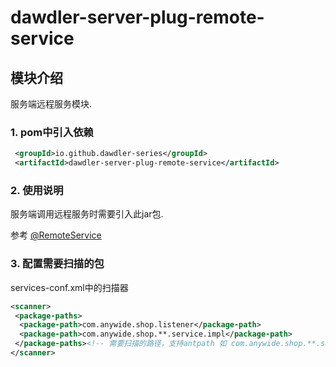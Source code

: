 # dawdler-server-plug-remote-service

## 模块介绍

服务端远程服务模块.

### 1. pom中引入依赖

```xml
 <groupId>io.github.dawdler-series</groupId>
 <artifactId>dawdler-server-plug-remote-service</artifactId>
```

### 2. 使用说明

服务端调用远程服务时需要引入此jar包.

参考 [@RemoteService](../dawdler-remote-service-core/README.md#2-remoteservice说明)

### 3. 配置需要扫描的包

services-conf.xml中的扫描器

```xml
<scanner>
 <package-paths>
  <package-path>com.anywide.shop.listener</package-path>
  <package-path>com.anywide.shop.**.service.impl</package-path>
 </package-paths><!-- 需要扫描的路径，支持antpath 如 com.anywide.shop.**.service.impl，被扫描的包中的组件会生效-->
</scanner>
```
